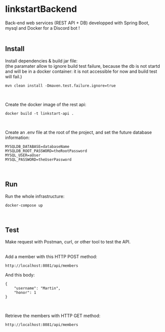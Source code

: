 # linkstartBackend
Back-end web services (REST API + DB) developped with Spring Boot, mysql and Docker for a Discord bot !  
<br>

## Install
Install dependencies & build jar file:  
(the paramater allow to ignore build test failure, because the db is not startd and will be in a docker container: it is not accessible for now and build test will fail.)
```
mvn clean install -Dmaven.test.failure.ignore=true
```
<br>

Create the docker image of the rest api:
```
docker build -t linkstart-api .
```
<br>

Create an .env file at the root of the project, and set the future database information:
```
MYSQLDB_DATABASE=databaseName
MYSQLDB_ROOT_PASSWORD=theRootPassword
MYSQL_USER=aUser
MYSQL_PASSWORD=theUserPassword
```
<br>

## Run
Run the whole infrastructure:
```
docker-compose up
```
<br>

## Test
Make request with Postman, curl, or other tool to test the API.
<br>
<br>

Add a member with this HTTP POST method:
```
http://localhost:8081/api/members
```
And this body:
```
{
    "username": "Martin",
    "honor": 1
}
```
<br>

Retrieve the members with HTTP GET method:
```
http://localhost:8081/api/members
```
